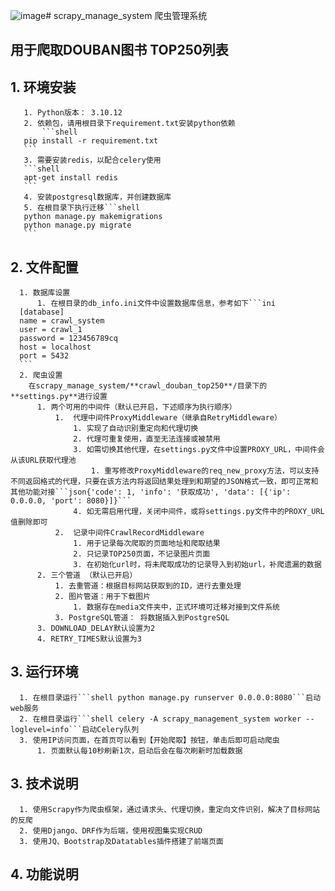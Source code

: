 ![image](https://github.com/Zebist/scrapy_manage_system/assets/31758228/94076116-98b0-4aa7-9aa7-829cb80eb6be)# scrapy_manage_system 爬虫管理系统
## 用于爬取DOUBAN图书 TOP250列表
## 1. 环境安装
       1. Python版本： 3.10.12   
       2. 依赖包，请用根目录下requirement.txt安装python依赖
           ```shell
       pip install -r requirement.txt
       ```
       3. 需要安装redis，以配合celery使用
       ```shell
       apt-get install redis
       ```
       4. 安装postgresql数据库，并创建数据库
       5. 在根目录下执行迁移```shell
       python manage.py makemigrations
       python manage.py migrate
       ```
## 2. 文件配置
      1. 数据库设置
          1. 在根目录的db_info.ini文件中设置数据库信息，参考如下```ini
      [database]
      name = crawl_system
      user = crawl_1
      password = 123456789cq
      host = localhost
      port = 5432
      ```
      2. 爬虫设置
        在scrapy_manage_system/**crawl_douban_top250**/目录下的**settings.py**进行设置
          1. 两个可用的中间件（默认已开启，下述顺序为执行顺序）
              1.  代理中间件ProxyMiddleware（继承自RetryMiddleware）
                  1. 实现了自动识别重定向和代理切换
                  2. 代理可重复使用，直至无法连接或被禁用
                  3. 如需切换其他代理，在settings.py文件中设置PROXY_URL，中间件会从该URL获取代理池
                      1. 重写修改ProxyMiddleware的req_new_proxy方法，可以支持不同返回格式的代理，只要在该方法内将返回结果处理到和期望的JSON格式一致，即可正常和其他功能对接```json{'code': 1, 'info': '获取成功', 'data': [{'ip': 0.0.0.0, 'port': 8080}]}```
                  4. 如无需启用代理，关闭中间件，或将settings.py文件中的PROXY_URL值删除即可
              2.  记录中间件CrawlRecordMiddleware
                  1. 用于记录每次爬取的页面地址和爬取结果
                  2. 只记录TOP250页面，不记录图片页面
                  3. 在初始化url时，将未爬取成功的记录导入到初始url，补爬遗漏的数据
          2. 三个管道 （默认已开启）
              1. 去重管道：根据目标网站获取到的ID，进行去重处理
              2. 图片管道：用于下载图片
                  1. 数据存在media文件夹中，正式环境可迁移对接到文件系统
              3. PostgreSQL管道： 将数据插入到PostgreSQL
          3. DOWNLOAD_DELAY默认设置为2
          4. RETRY_TIMES默认设置为3
## 3. 运行环境
      1. 在根目录运行```shell python manage.py runserver 0.0.0.0:8080```启动web服务
      2. 在根目录运行```shell celery -A scrapy_management_system worker --loglevel=info```启动Celery队列
      3. 使用IP访问页面，在首页可以看到【开始爬取】按钮，单击后即可启动爬虫
          1. 页面默认每10秒刷新1次，启动后会在每次刷新时加载数据
## 3. 技术说明
      1. 使用Scrapy作为爬虫框架，通过请求头、代理切换，重定向文件识别，解决了目标网站的反爬
      2. 使用Django、DRF作为后端，使用视图集实现CRUD
      3. 使用JQ、Bootstrap及Datatables插件搭建了前端页面
## 4. 功能说明
      
        
       
